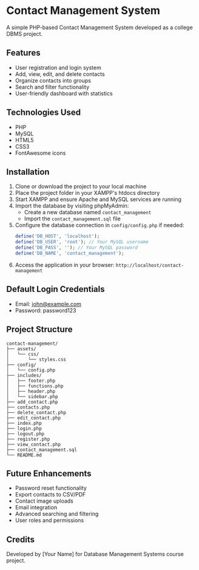 
# Contact Management System

A simple PHP-based Contact Management System developed as a college DBMS project.

## Features

- User registration and login system
- Add, view, edit, and delete contacts
- Organize contacts into groups
- Search and filter functionality
- User-friendly dashboard with statistics

## Technologies Used

- PHP
- MySQL
- HTML5
- CSS3
- FontAwesome icons

## Installation

1. Clone or download the project to your local machine
2. Place the project folder in your XAMPP's htdocs directory
3. Start XAMPP and ensure Apache and MySQL services are running
4. Import the database by visiting phpMyAdmin:
   - Create a new database named `contact_management`
   - Import the `contact_management.sql` file
5. Configure the database connection in `config/config.php` if needed:
   ```php
   define('DB_HOST', 'localhost');
   define('DB_USER', 'root'); // Your MySQL username
   define('DB_PASS', ''); // Your MySQL password
   define('DB_NAME', 'contact_management');
   ```
6. Access the application in your browser: `http://localhost/contact-management`

## Default Login Credentials

- Email: john@example.com
- Password: password123

## Project Structure

```
contact-management/
├── assets/
│   └── css/
│       └── styles.css
├── config/
│   └── config.php
├── includes/
│   ├── footer.php
│   ├── functions.php
│   ├── header.php
│   └── sidebar.php
├── add_contact.php
├── contacts.php
├── delete_contact.php
├── edit_contact.php
├── index.php
├── login.php
├── logout.php
├── register.php
├── view_contact.php
├── contact_management.sql
└── README.md
```

## Future Enhancements

- Password reset functionality
- Export contacts to CSV/PDF
- Contact image uploads
- Email integration
- Advanced searching and filtering
- User roles and permissions

## Credits

Developed by [Your Name] for Database Management Systems course project.

